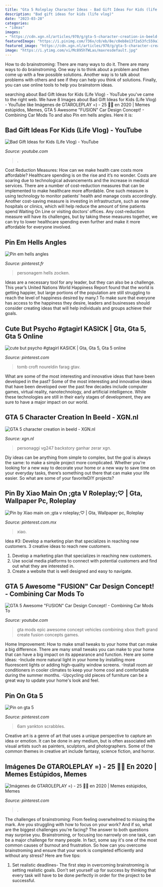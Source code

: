 ```yaml
---
title: "Gta 5 Roleplay Character Ideas - Bad Gift Ideas For Kids (life Vlog)"
description: "Bad gift ideas for kids (life vlog)"
date: "2023-03-28"
categories:
- "ideas"
images:
- "https://cdn.xgn.nl/articles/970/g/gta-5-character-creation-in-beeld-62032.jpg"
featuredImage: "https://i.pinimg.com/736x/c0/eb/8e/c0eb8e13f2a53fc559a1ceb168de5826.jpg"
featured_image: "https://cdn.xgn.nl/articles/970/g/gta-5-character-creation-in-beeld-62032.jpg"
image: "https://i.ytimg.com/vi/Mc895hTWLas/maxresdefault.jpg"
---
```



How to do brainstroming: There are many ways to do it.
There are many ways to do brainstroming. One way is to think about a problem and then come up with a few possible solutions. Another way is to talk about problems with others and see if they can help you think of solutions. Finally, you can use online tools to help you brainstorm ideas.

	

		
searching about Bad Gift Ideas for Kids (Life Vlog) - YouTube you've came to the right web. We have 8 Images about Bad Gift Ideas for Kids (Life Vlog) - YouTube like Imágenes de GTAROLEPLAY =) - 25 🌃🌟 en 2020 | Memes estúpidos, Memes, GTA 5 Awesome &quot;FUSION&quot; Car Design Concept! - Combining Car Mods To and also Pin em hells angles. Here it is:
		
    
## Bad Gift Ideas For Kids (Life Vlog) - YouTube

<img loading=lazy src="http://i.ytimg.com/vi/ZDt4An_bZJc/maxresdefault.jpg" onerror="this.onerror=null;this.src='https://tse2.mm.bing.net/th?id=OIP.wzRKnecv_qrH5LJgXT-LGAHaEK&amp;pid=15.1';" alt="Bad Gift Ideas for Kids (Life Vlog) - YouTube">

_Source: youtube.com_

>. 

	

Cost Reduction Measures: How can we make health care costs more affordable?
Healthcare spending is on the rise and it’s no wonder. Costs are soaring due to technological advancements and the increase in medical services. There are a number of cost-reduction measures that can be implemented to make healthcare more affordable. One such measure is using technology to monitor patients’ health and manage costs accordingly. Another cost-saving measure is investing in infrastructure, such as new hospitals or clinics, which will help reduce the amount of time patients spend Waiting On Line or visiting doctors’ offices.
Any cost-reduction measure will have its challenges, but by taking these measures together, we can try to lower healthcare spending even further and make it more affordable for everyone involved.

    
## Pin Em Hells Angles

<img loading=lazy src="https://i.pinimg.com/736x/6a/23/7e/6a237e454a9ddb78fdd3d50ed9e43d76.jpg" onerror="this.onerror=null;this.src='https://tse2.mm.bing.net/th?id=OIP._JRoKcBB5AffFmlfl23_zQHaHa&amp;pid=15.1';" alt="Pin em hells angles">

_Source: pinterest.fr_

>personagem hells zocken. 

	

Ideas are a necessary tool for any leader, but they can also be a challenge. This year’s United Nations World Happiness Report found that the world is getting happier, but large portions of the population are still struggling to reach the level of happiness desired by many.1 To make sure that everyone has access to the happiness they desire, leaders and businesses should consider creating ideas that will help individuals and groups achieve their goals.

    
## Cute But Psycho #gtagirl KASICK | Gta, Gta 5, Gta 5 Online

<img loading=lazy src="https://i.pinimg.com/originals/fa/e9/75/fae97561bf53f80dc38043887784fedf.jpg" onerror="this.onerror=null;this.src='https://tse4.mm.bing.net/th?id=OIP.iOpUbfa63WYCBTRwTnoqCgHaEK&amp;pid=15.1';" alt="cute but psycho #gtagirl KASICK | Gta, Gta 5, Gta 5 online">

_Source: pinterest.com_

>tomb croft noureldin farag gtav. 

	

What are some of the most interesting and innovative ideas that have been developed in the past?
Some of the most interesting and innovative ideas that have been developed over the past few decades include computer games, virtual reality, nanotechnology, and artificial intelligence. While these technologies are still in their early stages of development, they are sure to have a major impact on our world.

    
## GTA 5 Character Creation In Beeld - XGN.nl

<img loading=lazy src="https://cdn.xgn.nl/articles/970/g/gta-5-character-creation-in-beeld-62032.jpg" onerror="this.onerror=null;this.src='https://tse4.mm.bing.net/th?id=OIP.IzGSdcWorAibM2mHrB6uCgHaEI&amp;pid=15.1';" alt="GTA 5 character creation in beeld - XGN.nl">

_Source: xgn.nl_

>personaggi vg247 backstory ganhar zerar xgn. 

	

Diy ideas can be anything from simple to complex, but the goal is always the same: to make a simple project more complicated. Whether you’re looking for a new way to decorate your home or a new way to save time on your everyday tasks, there’s something out there that can make your life easier. So what are some of your favoriteDIY projects?

    
## Pin By Xiao Main On ;gta V Roleplay;♡ | Gta, Wallpaper Pc, Roleplay

<img loading=lazy src="https://i.pinimg.com/736x/f9/52/98/f9529885059e218fc7565a4b61285100.jpg" onerror="this.onerror=null;this.src='https://tse2.mm.bing.net/th?id=OIP.DKvPjI7nzbjVITr4Mg6evAHaEK&amp;pid=15.1';" alt="Pin by Xiao main on ;gta v roleplay;♡ | Gta, Wallpaper pc, Roleplay">

_Source: pinterest.com.mx_

>xiao. 

	

Idea #3: Develop a marketing plan that specializes in reaching new customers.
3 creative ideas to reach new customers.
1. Develop a marketing plan that specializes in reaching new customers. 
2. Use social media platforms to connect with potential customers and find out what they are interested in. 
3. Create a website that is well designed and easy to navigate.

    
## GTA 5 Awesome &quot;FUSION&quot; Car Design Concept! - Combining Car Mods To

<img loading=lazy src="https://i.ytimg.com/vi/Mc895hTWLas/maxresdefault.jpg" onerror="this.onerror=null;this.src='https://tse2.mm.bing.net/th?id=OIP.Iwhzn4SDLvB3q4hW95J9GgHaEK&amp;pid=15.1';" alt="GTA 5 Awesome &quot;FUSION&quot; Car Design Concept! - Combining Car Mods To">

_Source: youtube.com_

>gta mods epic awesome concept vehicles combining xbox theft grand create fusion concepts games. 

	

Home Improvement: How to make small tweaks to your home that can make a big difference.
There are many small tweaks you can make to your home that can have a big impact on its appearance and function. Here are some ideas: 
-Include more natural light in your home by installing more fluorescent lights or adding high-quality window screens. 
-Install room air conditioners in cooler climates to keep your home cool and comfortable during the summer months. 
-Upcycling old pieces of furniture can be a great way to update your home's look and feel.

    
## Pin On Gta 5

<img loading=lazy src="https://i.pinimg.com/736x/c0/eb/8e/c0eb8e13f2a53fc559a1ceb168de5826.jpg" onerror="this.onerror=null;this.src='https://tse3.mm.bing.net/th?id=OIP.XRut8_JnIYJ-sxYo5fWHXAHaDe&amp;pid=15.1';" alt="Pin on gta 5">

_Source: pinterest.com_

>6am yankton scrabbles. 

	

Creative art is a genre of art that uses a unique perspective to capture an idea or emotion. It can be done in any medium, but is often associated with visual artists such as painters, sculptors, and photographers. Some of the common themes in creative art include fantasy, science fiction, and horror.

    
## Imágenes De GTAROLEPLAY =) - 25 🌃🌟 En 2020 | Memes Estúpidos, Memes

<img loading=lazy src="https://i.pinimg.com/736x/a3/d7/ab/a3d7ab3d0c87ce79c847b0494dfaa394.jpg" onerror="this.onerror=null;this.src='https://tse1.mm.bing.net/th?id=OIP.pT_Es7qvw3HV1jQoVGnY9gHaGi&amp;pid=15.1';" alt="Imágenes de GTAROLEPLAY =) - 25 🌃🌟 en 2020 | Memes estúpidos, Memes">

_Source: pinterest.com_

>. 

	

The challenges of brainstroming: From feeling overwhelmed to missing the mark.
Are you struggling with how to focus on your work? And if so, what are the biggest challenges you're facing? The answer to both questions may surprise you. Brainstroming, or focusing too narrowly on one task, can be a major challenge for many people. In fact, some say it's one of the most common causes of burnout and frustration. 
So how can you overcome brainstroming and ensure that your work is completed efficiently and without any stress? Here are five tips: 

1. Set realistic deadlines- The first step in overcoming brainstroming is setting realistic goals. Don't set yourself up for success by thinking that every task will have to be done perfectly in order for the project to be successful.

